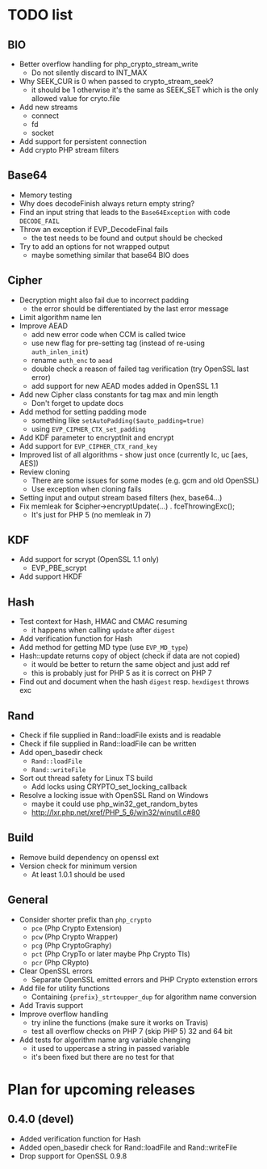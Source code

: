 # TODO list

## BIO
- Better overflow handling for php_crypto_stream_write
  - Do not silently discard to INT_MAX
- Why SEEK_CUR is 0 when passed to crypto_stream_seek?
  - it should be 1 otherwise it's the same as SEEK_SET which is the only allowed value for cryto.file
- Add new streams
  - connect
  - fd
  - socket
- Add support for persistent connection
- Add crypto PHP stream filters

## Base64
- Memory testing
- Why does decodeFinish always return empty string?
- Find an input string that leads to the `Base64Exception` with code `DECODE_FAIL`
- Throw an exception if EVP_DecodeFinal fails
  - the test needs to be found and output should be checked
- Try to add an options for not wrapped output
  - maybe something similar that base64 BIO does


## Cipher
- Decryption might also fail due to incorrect padding
  - the error should be differentiated by the last error message
- Limit algorithm name len
- Improve AEAD
  - add new error code when CCM is called twice
  - use new flag for pre-setting tag (instead of re-using `auth_inlen_init`)
  - rename `auth_enc` to `aead`
  - double check a reason of failed tag verification (try OpenSSL last error)
  - add support for new AEAD modes added in OpenSSL 1.1
- Add new Cipher class constants for tag max and min length
  - Don't forget to update docs
- Add method for setting padding mode
  - something like `setAutoPadding($auto_padding=true)`
  - using `EVP_CIPHER_CTX_set_padding`
- Add KDF parameter to encryptInit and encrypt
- Add support for `EVP_CIPHER_CTX_rand_key`
- Improved list of all algorithms - show just once (currently lc, uc [aes, AES])
- Review cloning
  - There are some issues for some modes (e.g. gcm and old OpenSSL)
  - Use exception when cloning fails
- Setting input and output stream based filters (hex, base64...)
- Fix memleak for $cipher->encryptUpdate(...) . fceThrowingExc();
  - It's just for PHP 5 (no memleak in 7)

## KDF
- Add support for scrypt (OpenSSL 1.1 only)
  - EVP_PBE_scrypt
- Add support HKDF

## Hash
- Test context for Hash, HMAC and CMAC resuming
  - it happens when calling `update` after `digest`
- Add verification function for Hash
- Add method for getting MD type (use `EVP_MD_type`)
- Hash::update returns copy of object (check if data are not copied)
  - it would be better to return the same object and just add ref
  - this is probably just for PHP 5 as it is correct on PHP 7
- Find out and document when the hash `digest` resp. `hexdigest` throws exc

## Rand
- Check if file supplied in Rand::loadFile exists and is readable
- Check if file supplied in Rand::loadFile can be written
- Add open_basedir check
  - `Rand::loadFile`
  - `Rand::writeFile`
- Sort out thread safety for Linux TS build
  - Add locks using CRYPTO_set_locking_callback
- Resolve a locking issue with OpenSSL Rand on Windows
  - maybe it could use php_win32_get_random_bytes
  - http://lxr.php.net/xref/PHP_5_6/win32/winutil.c#80

## Build
- Remove build dependency on openssl ext
- Version check for minimum version
  - At least 1.0.1 should be used

## General
- Consider shorter prefix than `php_crypto`
  - `pce` (Php Crypto Extension)
  - `pcw` (Php Crypto Wrapper)
  - `pcg` (Php CryptoGraphy)
  - `pct` (Php CrypTo or later maybe Php Crypto Tls)
  - `pcr` (Php CRypto)
- Clear OpenSSL errors
  - Separate OpenSSL emitted errors and PHP Crypto extenstion errors
- Add file for utility functions
  - Containing `{prefix}_strtoupper_dup` for algorithm name conversion
- Add Travis support
- Improve overflow handling
  - try inline the functions (make sure it works on Travis)
  - test all overflow checks on PHP 7 (skip PHP 5) 32 and 64 bit
- Add tests for algorithm name arg variable chenging
  - it used to uppercase a string in passed variable
  - it's been fixed but there are no test for that

# Plan for upcoming releases

## 0.4.0 (devel)
- Added verification function for Hash
- Added open_basedir check for Rand::loadFile and Rand::writeFile
- Drop support for OpenSSL 0.9.8

